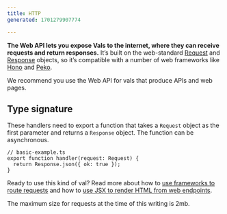 ```yaml
---
title: HTTP
generated: 1701279907774

---
```


**The Web API lets you expose Vals to the internet, where they can receive
requests and return responses.** It’s built on the web-standard
[Request](https://developer.mozilla.org/en-US/docs/Web/API/Request) and
[Response](https://developer.mozilla.org/en-US/docs/Web/API/Response) objects,
so it’s compatible with a number of web frameworks like
[Hono](https://hono.dev/) and [Peko](https://github.com/sejori/peko).

We recommend you use the Web API for vals that produce APIs and web pages.

## Type signature

These handlers need to export a function that takes a `Request` object
as the first parameter and returns a `Response` object. The function
can be asynchronous.

```tsx
// basic-example.ts
export function handler(request: Request) {
  return Response.json({ ok: true });
}
```

Ready to use this kind of val? Read more about how to [use frameworks to route requests](/examples/routing)
and how to [use JSX to render HTML from web endpoints](/examples/jsx).

The maximum size for requests at the time of this writing is 2mb.